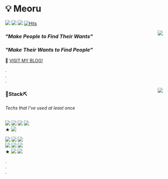 # 💡 Meoru


 <a href="https://meoru-tech.tistory.com/" target="_blank"><img src="https://img.shields.io/badge/Tistory-AA6555?style=flat-square&logo=Blogger&logoColor=white"/></a> <a href="sangilyoon.dev@gmail.com" target="_blank"><img src="https://img.shields.io/badge/Gmail-534533?style=flat-square&logo=Gmail&logoColor=white"/></a> <a href="https://github.com/sangilyoon-dev" target="_blank"><img src="https://img.shields.io/badge/GitHub-181717?style=flat-square&logo=GitHub&logoColor=white"/></a> [![Hits](https://hits.seeyoufarm.com/api/count/incr/badge.svg?url=https%3A%2F%2Fgithub.com%2Fsangilyoon-dev&count_bg=%23EFBEC1&title_bg=%234F4D48&icon=&icon_color=%23E7E7E7&title=hits&edge_flat=false)](https://hits.seeyoufarm.com)  
   
  <img align='right' src = "https://github-readme-stats.vercel.app/api?username=sangilyoon-dev&show_icons=true&theme=flag-india">  
  
 

### **_"Make People to Find Their Wants"_**  

### **_"Make Their Wants to Find People"_**  
 
 
 👀 <a href="https://meoru-tech.tistory.com/" target="_blank">VISIT MY BLOG!</a>  
 
 .  
 .  
 .  
 
  <img align='right' src="http://mazassumnida.wtf/api/v2/generate_badge?boj=tkddlfdl1111">  

  
 ### 🔨**Stack**⛏  
 ###### Techs that I've used at least once  
 <img src="https://img.shields.io/badge/MySQL-4479A1?style=flat-square&logo=MySQL&logoColor=white"/> <img src="https://img.shields.io/badge/Firebase-FFCA28?style=flat-square&logo=Firebase&logoColor=white"/>
 <img src="https://img.shields.io/badge/Linux&Unix-FCC624?style=flat-square&logo=Linux&logoColor=white"/> <img src="https://img.shields.io/badge/ShellScript-123456?style=flat-square&logo=PowerShell&logoColor=white"/>  
 ★ <img src="https://img.shields.io/badge/Android Studio-42A666?style=flat-square&logo=Android&logoColor=white"/>  
  
  <img src="https://img.shields.io/badge/HTML5-E34F26?style=flat-square&logo=HTML5&logoColor=white"/> <img src="https://img.shields.io/badge/CSS3-1572B6?style=flat-square&logo=CSS3&logoColor=white"/> <img src="https://img.shields.io/badge/JavaScript-F7DF1E?style=flat-square&logo=JavaScript&logoColor=white"/>  
 <img src="https://img.shields.io/badge/C-A8B9CC?style=flat-square&logo=C&logoColor=white"/> <img src="https://img.shields.io/badge/C++-00599C?style=flat-square&logo=C++&logoColor=white"/> <img src="https://img.shields.io/badge/Python-3776AB?style=flat-square&logo=Python&logoColor=white"/>  
 ★ <img src="https://img.shields.io/badge/Java-007396?style=flat-square&logo=Java&logoColor=white"/> <img src="https://img.shields.io/badge/Kotlin-0095D5?style=flat-square&logo=Kotlin&logoColor=white"/>  
  
  .  
  .  
  .  
   
   



<!--
**sangilyoon-dev/sangilyoon-dev** is a ✨ _special_ ✨ repository because its `README.md` (this file) appears on your GitHub profile.
<a href="https://github.com/sangilyoon-dev" target="_blank"><img src="https://img.shields.io/badge/GitHub-181717?style=flat-square&logo=GitHub&logoColor=white"/></a>

Here are some ideas to get you started:
flag-india
- 🔭 I’m currently working on ...
- 🌱 I’m currently learning ...
- 👯 I’m looking to collaborate on ...
- 🤔 I’m looking for help with ...
- 💬 Ask me about ...
- 📫 How to reach me: ...
- 😄 Pronouns: ...
- ⚡ Fun fact: ...
-->
